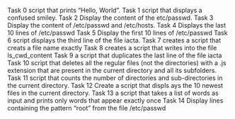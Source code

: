 Task 0 script that prints “Hello, World”.
Task 1 script that displays a confused smiley.
Task 2 Display the content of the etc/passwd.
Task 3 Display the content of /etc/passwd and /etc/hosts.
Task 4 Displays the last 10 lines of /etc/passwd
Task 5 Display the first 10 lines of /etc/passwd
Task 6 script displays the third line of the file iacta.
Task 7 creates a script that creats a file name exactly
Task 8 creates a script that writes into the file ls_cwd_content
Task 9 a script that duplicates the last line of the file iacta
Task 10 script that deletes all the regular files (not the directories) with a .js extension that are present in the current directory and all its subfolders.
Task 11  script that counts the number of directories and sub-directories in the current directory.
Task 12 Create a script that displs ays the 10 newest files in the current directory.
Task 13 a script that takes a list of words as input and prints only words that appear exactly once
Task 14 Display lines containing the pattern “root” from the file /etc/passwd
